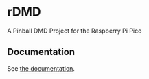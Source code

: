 # rDMD

A Pinball DMD Project for the Raspberry Pi Pico

## Documentation

See [the documentation](doc).